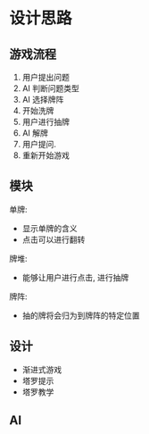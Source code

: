 # 设计思路

## 游戏流程

1. 用户提出问题
2. AI 判断问题类型
3. AI 选择牌阵
4. 开始洗牌
5. 用户进行抽牌
6. AI 解牌
7. 用户提问.
8. 重新开始游戏

## 模块

单牌:

- 显示单牌的含义
- 点击可以进行翻转

牌堆:

- 能够让用户进行点击, 进行抽牌

牌阵:

- 抽的牌将会归为到牌阵的特定位置

## 设计

- 渐进式游戏
- 塔罗提示
- 塔罗教学

## AI
